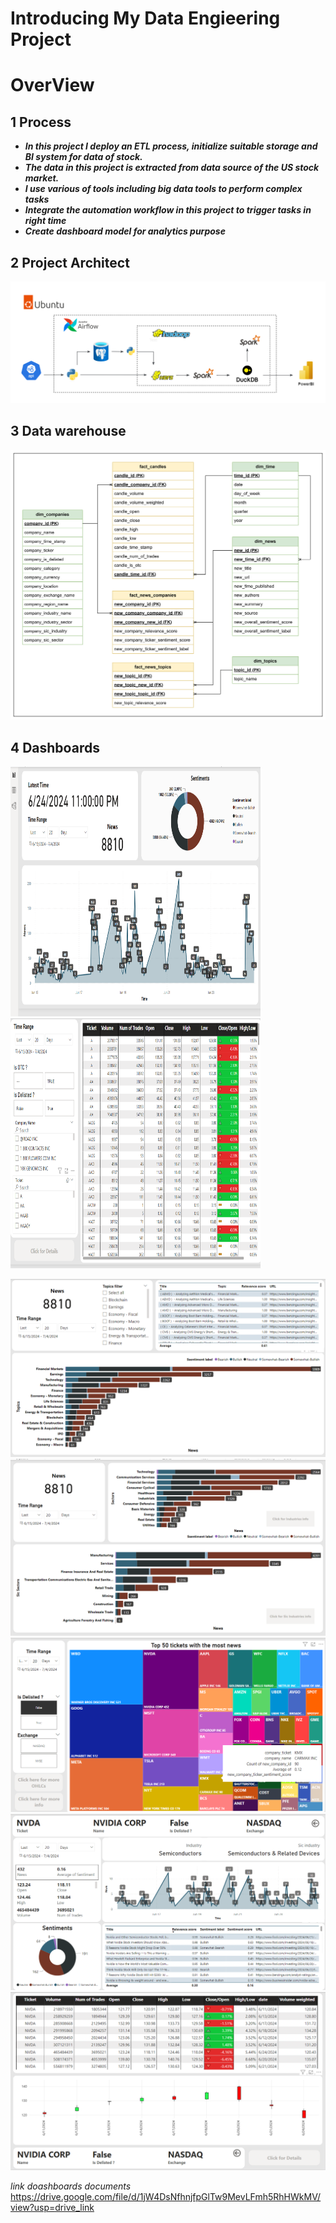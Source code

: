 <h1>Introducing My Data Engieering Project</h1>

<h1>OverView</h1>

## 1 Process

- **_In this project I deploy an ETL process, initialize suitable storage and BI system for data of stock._** 
- **_The data in this project is extracted from data source of the US stock market._**
- **_I use various of tools including big data tools to perform complex tasks_**
- **_Integrate the automation workflow in this project to trigger tasks in right time_**
- **_Create dashboard model for analytics purpose_**


## 2 Project Architect

<img src="img\Project Architect.png" alt="Architect">  


## 3 Data warehouse

 <img src="img\Galaxy Schema.png" alt="Schema">

## 4 Dashboards
 <img src="dashboards\dashboard1.png" alt="Schema"  width="400" height="400"> <img src="dashboards\dashboard2.png" alt="Schema" width="400" height="400">

 

 <img src="dashboards\dashboard3.png" alt="Schema">

 <img src="dashboards\dashboard4.png" alt="Schema">

 <img src="dashboards\dashboard5.png" alt="Schema">

 <img src="dashboards\dashboard6.png" alt="Schema">

 <img src="dashboards\dashboard7.png" alt="Schema">

 _link doashboards documents_
https://drive.google.com/file/d/1jW4DsNfhnjfpGlTw9MevLFmh5RhHWkMV/view?usp=drive_link




